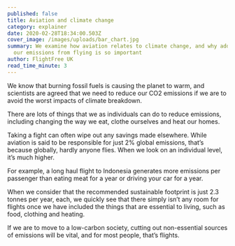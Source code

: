 ```yaml
---
published: false
title: Aviation and climate change
category: explainer
date: 2020-02-28T18:34:00.503Z
cover_image: /images/uploads/bar_chart.jpg
summary: We examine how aviation relates to climate change, and why addressing
  our emissions from flying is so important
author: FlightFree UK
read_time_minute: 3
---
```

We know that burning fossil fuels is causing the planet to warm, and scientists are agreed that we need to reduce our CO2 emissions if we are to avoid the worst impacts of climate breakdown.



There are lots of things that we as individuals can do to reduce emissions, including changing the way we eat, clothe ourselves and heat our homes. 



Taking a fight can often wipe out any savings made elsewhere. While aviation is said to be responsible for just 2% global emissions, that’s because globally, hardly anyone flies. When we look on an individual level, it’s much higher. 



For example, a long haul flight to Indonesia generates more emissions per passenger than eating meat for a year or driving your car for a year. 



When we consider that the recommended sustainable footprint is just 2.3 tonnes per year, each, we quickly see that there simply isn’t any room for flights once we have included the things that are essential to living, such as food, clothing and heating.



If we are to move to a low-carbon society, cutting out non-essential sources of emissions will be vital, and for most people, that’s flights.